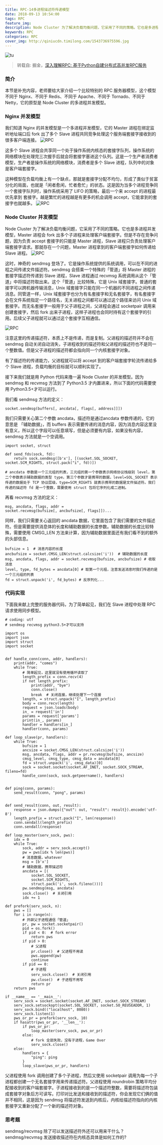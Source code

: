```yaml
---
title: RPC-14多进程描述符传递模型
date: 2018-09-13 10:54:00
tags: RPC
feature_img:
description: Node Cluster 为了解决负载均衡问题，它采用了不同的策略。它也是多进程并发模型，Master 进程会 fork 出多个子进程来处理客户端套接字。但是不存在竞争问题，因为负责 accept 套接字的只能是 Master 进程，Slave 进程只负责处理客户端套接字请求。那就存在一个问题，Master 进程拿到的客户端套接字如何传递给 Slave 进程。
keywords: RPC
categories: RPC
cover_img: http://qiniucdn.timilong.com/1543736975596.jpg
---
```


![tu](http://qiniucdn.timilong.com/1543736975596.jpg)

> 转载自: 掘金，[深入理解RPC: 基于Python自建分布式高并发RPC服务](https://juejin.im/book/5af56a3c518825426642e004)

### 简介
本节是补充内容，老师要给大家介绍一个比较特别的 RPC 服务器模型，这个模型不同于 Nginx、不同于 Redis、不同于 Apache、不同于 Tornado、不同于 Netty，它的原型是 Node Cluster 的多进程并发模型。

### Nginx 并发模型
我们知道 Nginx 的并发模型是一个多进程并发模型，它的 Master 进程在绑定监听地址端口后 fork 出了多个 Slave 进程共同竞争处理这个服务端套接字接收到的很多客户端连接。
![RPC](https://user-gold-cdn.xitu.io/2018/9/2/16599c91138fd139?imageView2/0/w/1280/h/960/format/webp/ignore-error/1)

这多个 Slave 进程会共享同一个处于操作系统内核态的套接字队列，操作系统的网络模块在处理完三次握手后就会将套接字塞进这个队列。这是一个生产者消费者模型，生产者是操作系统的网络模块，消费者是多个 Slave 进程，队列中的对象是客户端套接字。

这种模型在负载均衡上有一个缺点，那就是套接字分配不均匀，形成了类似于贫富分化的局面，也就是「闲者愈闲，忙者愈忙」的状态。这是因为当多个进程竞争同一个套接字队列时，操作系统采用了 LIFO 的策略，最后一个来 accept 的进程最优先拿到 套接字。越是繁忙的进程越是有更多的机会调用 accept，它能拿到的套接字也就越多。
![RPC](https://user-gold-cdn.xitu.io/2018/9/2/16599caa54c9cf6a?imageView2/0/w/1280/h/960/format/webp/ignore-error/1)

### Node Cluster 并发模型
Node Cluster 为了解决负载均衡问题，它采用了不同的策略。它也是多进程并发模型，Master 进程会 fork 出多个子进程来处理客户端套接字。但是不存在竞争问题，因为负责 accept 套接字的只能是 Master 进程，Slave 进程只负责处理客户端套接字请求。那就存在一个问题，Master 进程拿到的客户端套接字如何传递给 Slave 进程。
![RPC](https://user-gold-cdn.xitu.io/2018/9/2/16599c93d60337bf?imageView2/0/w/1280/h/960/format/webp/ignore-error/1)

这时，神奇的 sendmsg 登场了。它是操作系统提供的系统调用，可以在不同的进程之间传递文件描述符。sendmsg 会搭乘一个特殊的「管道」将 Master 进程的套接字描述符传递到 Slave 进程，Slave 进程通过 recvmsg 系统调用从这个「管道」中将描述符取出来。这个「管道」比较特殊，它是 Unix 域套接字。普通的套接字可以跨机器传输消息，Unix 域套接字只能在同一个机器的不同进程之间传递消息。同管道一样，Unix 域套接字也分为有名套接字和无名套接字，有名套接字会在文件系统指定一个路径名，无关进程之间都可以通过这个路径来访问 Unix 域套接字。而无名套接字一般用于父子进程之间，父进程会通过 socketpair 调用来创建套接字，然后 fork 出来子进程，这样子进程也会同时持有这个套接字的引用。后续父子进程就可以通过这个套接字互相通信。

![RPC](https://user-gold-cdn.xitu.io/2018/9/2/16599c9ecb300f2d?imageView2/0/w/1280/h/960/format/webp/ignore-error/1)

注意这里的传递描述符，本质上不是传递，而是复制。父进程的描述符并不会在 sendmsg 自动关闭自动消失，子进程收到的描述符和父进程的描述符也不是同一个整数值。但是父子进程的描述符都会指向同一个内核套接字对象。

有了描述符的传递能力，父进程就可以将 accept 到的客户端套接字轮流传递给多个 Slave 进程，负载均衡的目标就可以顺利实现了。

接下来我们就是用 Python 代码来撸一遍 Node Cluster 的并发模型。因为 sendmsg 和 recvmsg 方法到了 Python3.5 才内置进来，所以下面的代码需要使用 Python3.5+才可以运行。

我们看 sendmsg 方法的定义：
```
socket.sendmsg(buffers[, ancdata[, flags[, address]]])
```

我们只需要关心第二个参数 ancdata，描述符是通过ancdata 参数传递的，它的意思是 「辅助数据」，而 buffers 表示需要传递的消息内容，因为消息内容这里没有意义，所以这个字段可以任意填写，但是必须要有内容，如果没有内容，sendmsg 方法就是一个空调用。

```
import socket, struct

def send_fds(sock, fd):
    return sock.sendmsg([b'x'], [(socket.SOL_SOCKET, socket.SCM_RIGHTS, struct.pack("i", fd))])
    
# ancdata 参数是一个三元组的列表，三元组的第一个参数表示网络协议栈级别 level，第二个参数表示辅助数据的类型 type，第三个参数才是携带的数据，level=SOL_SOCKET 表示传递的数据处于 TCP 协议层级，type=SCM_RIGHTS 就表示携带的数据是文件描述符。我们传递的描述符 fd 是一个整数，需要使用 struct 包将它序列化成二进制。
```

再看 recvmsg 方法的定义：
```
msg, ancdata, flags, addr = socket.recvmsg(bufsize[, ancbufsize[, flags]])...
```

同样，我们只需要关心返回的 ancdata 数据，它里面包含了我们需要的文件描述符。但是需要提供消息体的长度和辅助数据的长度参数。辅助数据的长度比较特殊，需要使用 CMSG_LEN 方法来计算，因为辅助数据里面还有我们看不到的额外的头部信息。
```
bufsize = 1  # 消息内容的长度
ancbufsize = socket.CMSG_LEN(struct.calcsize('i'))  # 辅助数据的长度
msg, ancdata, flags, addr = socket.recvmsg(bufsize, ancbufsize) # 收取消息
level, type, fd_bytes = ancdata[0] # 取第一个元祖，注意发送消息时我们传递的是一个三元组的列表
fd = struct.unpack('i', fd_bytes) # 反序列化...
```

### 代码实现
下面我来献上完整的服务器代码，为了简单起见，我们在 Slave 进程中处理 RPC 请求使用同步模型。
```
# coding: utf
# sendmsg recvmsg python3.5+才可以支持

import os
import json
import struct
import socket


def handle_conn(conn, addr, handlers):
    print(addr, "comes")
    while True:
        # 简单起见，这里就没有使用循环读取了
        length_prefix = conn.recv(4)
        if not length_prefix:
            print(addr, "bye")
            conn.close()
            break  # 关闭连接，继续处理下一个连接
        length, = struct.unpack("I", length_prefix)
        body = conn.recv(length)
        request = json.loads(body)
        in_ = request['in']
        params = request['params']
        print(in_, params)
        handler = handlers[in_]
        handler(conn, params)

def loop_slave(pr, handlers):
    while True:
        bufsize = 1
        ancsize = socket.CMSG_LEN(struct.calcsize('i'))
        msg, ancdata, flags, addr = pr.recvmsg(bufsize, ancsize)
        cmsg_level, cmsg_type, cmsg_data = ancdata[0]
        fd = struct.unpack('i', cmsg_data)[0]
        sock = socket.socket(socket.AF_INET, socket.SOCK_STREAM, fileno=fd)
        handle_conn(sock, sock.getpeername(), handlers)


def ping(conn, params):
    send_result(conn, "pong", params)


def send_result(conn, out, result):
    response = json.dumps({"out": out, "result": result}).encode('utf-8')
    length_prefix = struct.pack("I", len(response))
    conn.sendall(length_prefix)
    conn.sendall(response)

def loop_master(serv_sock, pws):
    idx = 0
    while True:
        sock, addr = serv_sock.accept()
        pw = pws[idx % len(pws)]
        # 消息数据，whatever
        msg = [b'x']
        # 辅助数据，携带描述符
        ancdata = [(
            socket.SOL_SOCKET,
            socket.SCM_RIGHTS,
            struct.pack('i', sock.fileno()))]
        pw.sendmsg(msg, ancdata)
        sock.close()  # 关闭引用
        idx += 1

def prefork(serv_sock, n):
    pws = []
    for i in range(n):
        # 开辟父子进程通信「管道」
        pr, pw = socket.socketpair()
        pid = os.fork()
        if pid < 0:  # fork error
            return pws
        if pid > 0:
            # 父进程
            pr.close()  # 父进程不用读
            pws.append(pw)
            continue
        if pid == 0:
            # 子进程
            serv_sock.close()  # 关闭引用
            pw.close()  # 子进程不用写
            return pr
    return pws

if __name__ == '__main__':
    serv_sock = socket.socket(socket.AF_INET, socket.SOCK_STREAM)
    serv_sock.setsockopt(socket.SOL_SOCKET, socket.SO_REUSEADDR, 1)
    serv_sock.bind(("localhost", 8080))
    serv_sock.listen(1)
    pws_or_pr = prefork(serv_sock, 10)
    if hasattr(pws_or_pr, '__len__'):
        if pws_or_pr:
            loop_master(serv_sock, pws_or_pr)
        else:
            # fork 全部失败，没有子进程，Game Over
            serv_sock.close()
    else:
        handlers = {
            "ping": ping
        }
        loop_slave(pws_or_pr, handlers)

```

父进程使用 fork 调用创建了多个子进程，然后又使用 socketpair 调用为每一个子进程都创建一个无名套接字用来传递描述符。父进程使用 roundrobin 策略平均分配接收到的客户端套接字。子进程接收到的是一个描述符整数，需要将描述符包装成套接字对象后方可读写。打印对比发送和接收到的描述符，你会发现它们俩的值并不相同，这是因为 sendmsg 将描述符发送到内核后，内核给描述符指向的内核套接字又重新分配了一个新的描述符对象。

### 思考题

sendmsg/recvmsg 除了可以发送描述符外还可以用来干什么？
sendmsg/recvmsg 发送接收描述符在内核态具体是如何工作的?


